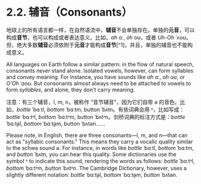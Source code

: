 # 2.2. 辅音（Consonants）

地球上的所有语言都一样，在自然语流中，**辅音**不会单独存在。单独的**元音**，可以构成**音节**，也可以构成或者表达意义。比如，*ah* <span class="pho alt">ɑː</span>, *oh* <span class="pho alt">oʊ</span>，或者 *Uh-Oh* <span class="pho alt">ˈʌoʊ</span><span class="speak-word-inline" data-audio-us-female="/audios/us/Uh-Oh.mp3"></span>。但，绝大多数**辅音**必须依附于**元音**才能构成**音节**[^1]，并且，单独的辅音也不能构成意义。

All languages on Earth follow a similar pattern: in the flow of natural speech, consonants *never* stand alone. Isolated vowels, however, can form syllables and convey meaning. For instance, you have sounds like *ah* <span class="pho alt">ɑː</span>, *oh* <span class="pho alt">oʊ</span>, or *O'Oh* <span class="pho alt">ˈɑoʊ</span>. But consonants almost always need to be attached to vowels to form *syllables*, and alone, they don't carry meaning.

注意：有三个辅音，<span class="pho">l</span>, <span class="pho">m</span>, <span class="pho">n</span>，被称作 “音节辅音”，因为它们自带 <span class="pho">ə</span> 的音色。比如，*bottle* <span class="pho alt">ˈbɑːtl</span>, *bottom* <span class="pho alt">ˈbɑːtm</span>, button <span class="pho alt">ˈbʌtn</span>。有些词典会用 <span class="pho">ᵊ</span>，比如写成：
*bottle* <span class="pho alt">ˈbɑːtᵊl</span>, *bottom* <span class="pho alt">ˈbɑːtᵊm</span>, button <span class="pho alt">ˈbʌtᵊn</span>。剑桥词典的标注方式是：*bottle* <span class="pho alt">ˈbɑːt̬əl</span>, *bottom* <span class="pho alt">ˈbɑːt̬əm</span>, button <span class="pho alt">ˈbʌtən</span>…… 

Please note, in English, there are three consonants—<span class="pho">l</span>, <span class="pho">m</span>, and <span class="pho">n</span>—that can act as "syllabic consonants." This means they carry a vocalic quality similar to the schwa sound <span class="pho">ə</span>. For instance, in words like *bottle* <span class="pho alt">ˈbɑːtl</span>, *bottom* <span class="pho alt">ˈbɑːtm</span>, and *button* <span class="pho alt">ˈbʌtn</span>, you can hear this quality. Some dictionaries use the symbol <span class="pho">ᵊ</span> to indicate this sound, rendering the words as follows: *bottle* <span class="pho alt">ˈbɑːtᵊl</span>, *bottom* <span class="pho alt">ˈbɑːtᵊm</span>, *button* <span class="pho alt">ˈbʌtᵊn</span>. The Cambridge Dictionary, however, uses a slightly different notation: *bottle* <span class="pho alt">ˈbɑːt̬əl</span>, *bottom* <span class="pho alt">ˈbɑːt̬əm</span>, *button* <span class="pho alt">ˈbʌtən</span>.
